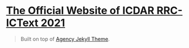 # [The Official Website of ICDAR RRC-ICText 2021](https://raviriley.github.io/agency-jekyll-theme-starter/)

> Built on top of [Agency Jekyll Theme](https://github.com/raviriley/agency-jekyll-theme.git).